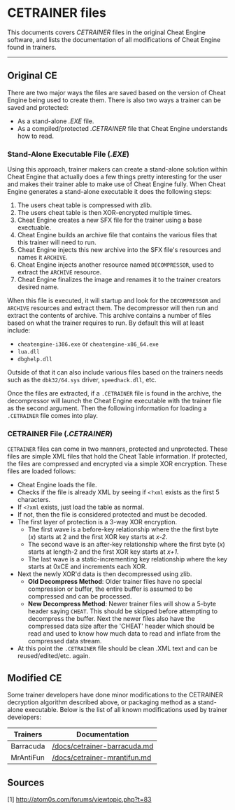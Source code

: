 CETRAINER files
===============

This documents covers *CETRAINER* files in the original Cheat Engine software, and lists the documentation of all modifications of Cheat Engine found in trainers.

---

## Original CE

There are two major ways the files are saved based on the version of Cheat Engine being used to create them. There is also two ways a trainer can be saved and protected:

* As a stand-alone *.EXE* file.
* As a compiled/protected *.CETRAINER* file that Cheat Engine understands how to read.

### Stand-Alone Executable File (*.EXE*)

Using this approach, trainer makers can create a stand-alone solution within Cheat Engine that actually does a few things pretty interesting for the user and makes their trainer able to make use of Cheat Engine fully. When Cheat Engine generates a stand-alone executable it does the following steps:

1. The users cheat table is compressed with zlib.
2. The users cheat table is then XOR-encrypted multiple times.
3. Cheat Engine creates a new SFX file for the trainer using a base exectuable.
4. Cheat Engine builds an archive file that contains the various files that this trainer will need to run.
5. Cheat Engine injects this new archive into the SFX file's resources and names it `ARCHIVE`.
6. Cheat Engine injects another resource named `DECOMPRESSOR`, used to extract the `ARCHIVE` resource.
7. Cheat Engine finalizes the image and renames it to the trainer creators desired name.

When this file is executed, it will startup and look for the `DECOMPRESSOR` and `ARCHIVE` resources and extract them. The decompressor will then run and extract the contents of archive. This archive contains a number of files based on what the trainer requires to run. By default this will at least include:

* `cheatengine-i386.exe` or `cheatengine-x86_64.exe`
* `lua.dll`
* `dbghelp.dll`

Outside of that it can also include various files based on the trainers needs such as the `dbk32/64.sys` driver, `speedhack.dll`, etc. 

Once the files are extracted, if a `.CETRAINER` file is found in the archive, the decompressor will launch the Cheat Engine executable with the trainer file as the second argument. Then the following information for loading a `.CETRAINER` file comes into play.

### CETRAINER File (*.CETRAINER*)

`CETRAINER` files can come in two manners, protected and unprotected. These files are simple XML files that hold the Cheat Table information. If protected, the files are compressed and encrypted via a simple XOR encryption. These files are loaded follows:

* Cheat Engine loads the file.
* Checks if the file is already XML by seeing if `<?xml` exists as the first 5 characters.
* If `<?xml` exists, just load the table as normal.
* If not, then the file is considered protected and must be decoded.
* The first layer of protection is a 3-way XOR encryption. 
    * The first wave is a before-key relationship where the the first byte (*x*) starts at 2 and the first XOR key starts at *x-2*.
    * The second wave is an after-key relationship where the first byte (*x*) starts at length-2 and the first XOR key starts at *x+1*.
    * The last wave is a static-incrementing key relationship where the key starts at 0xCE and increments each XOR.
* Next the newly XOR'd data is then decompressed using zlib.
    * __Old Decompress Method__: Older trainer files have no special compression or buffer, the entire buffer is assumed to be compressed and can be processed.
    * __New Decompress Method__: Newer trainer files will show a 5-byte header saying `CHEAT`. This should be skipped before attempting to decompress the buffer. Next the newer files also have the compressed data size after the 'CHEAT' header which should be read and used to know how much data to read and inflate from the compressed data stream.
* At this point the `.CETRAINER` file should be clean .XML text and can be reused/edited/etc. again.


## Modified CE

Some trainer developers have done minor modifications to the CETRAINER decryption algorithm described above, or packaging method as a stand-alone executable. Below is the list of all known modifications used by trainer developers:

| Trainers  | Documentation                                                |
|-----------|--------------------------------------------------------------|
| Barracuda | [/docs/cetrainer-barracuda.md](/docs/cetrainer-barracuda.md) |
| MrAntiFun | [/docs/cetrainer-mrantifun.md](/docs/cetrainer-mrantifun.md) |


## Sources

[1] http://atom0s.com/forums/viewtopic.php?t=83